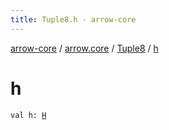 ```yaml
---
title: Tuple8.h - arrow-core
---
```


[arrow-core](../../index.html) / [arrow.core](../index.html) / [Tuple8](index.html) / [h](./h.html)

# h

`val h: `[`H`](index.html#H)